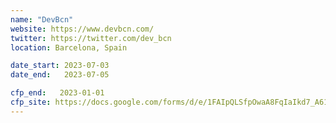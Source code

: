 ```yaml
---
name: "DevBcn"
website: https://www.devbcn.com/
twitter: https://twitter.com/dev_bcn
location: Barcelona, Spain

date_start: 2023-07-03
date_end:   2023-07-05

cfp_end:   2023-01-01
cfp_site: https://docs.google.com/forms/d/e/1FAIpQLSfpOwaA8FqIaIkd7_A61hJs74NiYPnMD-u7_zoMkBBEsFNlcg/viewform
---
```

